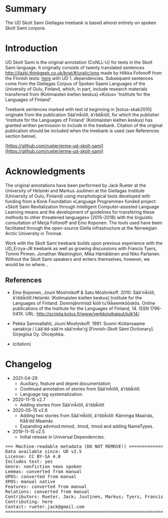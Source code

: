 # Summary

The UD Skolt Sami Giellagas treebank is based almost entirely on spoken Skolt Sami corpora.


# Introduction

UD Skolt Sami is the original annotation (CoNLL-U) for texts in the Skolt Sami language.
It originally consists of twenty translated sentences http://ilazki.thinkgeek.co.uk/brat/#/uralic/sms made by Hilkka Fofonoff from the
Finnish texts: [here](http://ilazki.thinkgeek.co.uk/brat/#/uralic/fin) with UD 1. dependencies.
Subsequent sentences come from the Giellagas Corpus of Spoken Saami Languages of the University of Oulu, Finland, which, in part,
include research materials transferred from (Kotimaisten kielten keskus) «Kotus»  'Institute for the Languages of Finland'.

Treebank sentences marked with text id beginning in [kotus-skak2010] originate from the publication Sääʹmǩiõll, äʹrbbǩiõll, for which the publisher 'Institute for the Languages of Finland' (Kotimaisten kielten keskus) has granted written permission to include in the treebank. Citation of the original publication should be included when the treebank is used (see References section below).

[https://github.com/rueter/erme-ud-skolt-sami](https://github.com/rueter/erme-ud-skolt-sami)



# Acknowledgments

The original annotations have been performed by Jack Rueter at the University of Helsinki and Markus Juutinen at the
Giellagas Institute (University of Oulu, Finland) using morphological tools developed with funding from a Kone Foundation
«Language Programme» funded project: «Skolt Sami Revitalization through Intelligent Computer-assisted Language Learning
means and the development of guidelines for transfering these methods to other threatened languages» (2015–2018) with
the linguistic consultation of Merja Fofonoff and Eino Koponen.
The tools used have been facilitated through the open-source Giella infrastructure at the Norwegian Arctic University in Tromsø.

Work with the Skolt Sami treebank builds upon previous experience with the UD_Erzya-JR treebank as well as growing discussions
with Francis Tyers, Tommi Pirinen, Jonathan Washington, Mika Hämäläinen and Niko Partanen. Without the Skolt Sami speakers and writers themselves,
however, we would be no where…



## References

* Eino Koponen, Jouni Moshnikoff & Satu Moshnikoff. 2010: Sääʹmǩiõll, äʹrbbǩiõll.Helsinki: (Kotimaisten kielten keskus) Institute for the Languages of Finland. Dommjânnmlaž ǩiõli tuʹtǩǩeemkõõskõs. Online publications of the Institute for the Languages of Finland, 14. ISSN 1796-041X. URL: http://scripta.kotus.fi/www/verkkojulkaisut/julk14/
* Pekka Sammallahti, Jouni Moshnikoff. 1991: Suomi-Koltansaame sanakirja / Lääʹdd-sääʹm sääʹnnǩeʹrjj [Finnish-Skolt Sámi Dictionary]. Girjegiisá Oy. Ohcejohka.

* (citation)


# Changelog

* 2021-04-29
  * Auxiliary, feature and deprel documentation
  * Continued annotation of stories from Sääʹmǩiõll, äʹrbbǩiõll.
  * Language tag systematization.
* 2020-11-15 v2.7
  * Adding stories from Sääʹmǩiõll, äʹrbbǩiõll
* 2020-05-15 v2.6
  * Adding two stories from Sääʹmǩiõll, äʹrbbǩiõll: Kämmǥa Maainâs, Kååʹdd Maainâs
  * Expanding advmod:mmod, :lmod, :tmod and adding NameTypes.
* 2019-11-15 v2.5
  * Initial release in Universal Dependencies.


<pre>
=== Machine-readable metadata (DO NOT REMOVE!) ================================
Data available since: UD v2.5
License: CC BY-SA 4.0
Includes text: yes
Genre: nonfiction news spoken
Lemmas: converted from manual
UPOS: converted from manual
XPOS: manual native
Features: converted from manual
Relations: converted from manual
Contributors: Rueter, Jack; Juutinen, Markus; Tyers, Francis; Pirinen, Tommi A; Hämäläinen, Mika
Contributing: here
Contact: rueter.jack@gmail.com
===============================================================================
</pre>

